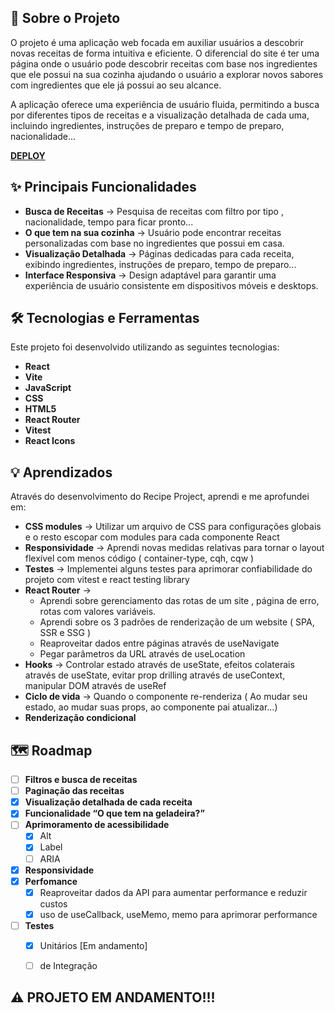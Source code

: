 ## 🍳 Sobre o Projeto

O projeto é uma aplicação web focada em auxiliar usuários a descobrir novas receitas de forma intuitiva e eficiente. O diferencial do site é ter uma página onde o usuário pode descobrir receitas com base nos ingredientes que ele possui na sua cozinha ajudando o usuário a explorar novos sabores com ingredientes que ele já possui ao seu alcance.

A aplicação oferece uma experiência de usuário fluida, permitindo a busca por diferentes tipos de receitas e a visualização detalhada de cada uma, incluindo ingredientes, instruções de preparo e tempo de preparo, nacionalidade...

[**DEPLOY**](https://recipe-project-one-wheat.vercel.app/)

## ✨ Principais Funcionalidades

- **Busca de Receitas** -> Pesquisa de receitas com filtro por tipo , nacionalidade, tempo para ficar pronto...
- **O que tem na sua cozinha** -> Usuário pode encontrar receitas personalizadas com base no ingredientes que possui em casa.
- **Visualização Detalhada** -> Páginas dedicadas para cada receita, exibindo ingredientes, instruções de preparo, tempo de preparo...
- **Interface Responsiva** -> Design adaptável para garantir uma experiência de usuário consistente em dispositivos móveis e desktops.

## 🛠️ Tecnologias e Ferramentas

Este projeto foi desenvolvido utilizando as seguintes tecnologias:
  - **React**
  - **Vite**
  - **JavaScript**
  - **CSS**
  - **HTML5**
  - **React Router**
  - **Vitest**
  - **React Icons**


## 💡 Aprendizados

Através do desenvolvimento do Recipe Project, aprendi e me aprofundei em:

  - **CSS modules** -> Utilizar um arquivo de CSS para configurações globais e o resto escopar com modules para cada componente React
  - **Responsividade** -> Aprendi novas medidas relativas para tornar o layout flexível com menos código ( container-type, cqh, cqw )
  - **Testes** -> Implementei alguns testes para aprimorar confiabilidade do projeto com vitest e react testing library
  - **React Router** ->
      - Aprendi sobre gerenciamento das rotas de um site , página de erro, rotas com valores variáveis.
      - Aprendi sobre os 3 padrões de renderização de um website ( SPA, SSR e SSG )
      - Reaproveitar dados entre páginas através de useNavigate
      - Pegar parâmetros da URL através de useLocation
  - **Hooks** -> Controlar estado através de useState, efeitos colaterais através de useState, evitar prop drilling através de useContext, manipular DOM através de useRef
  - **Ciclo de vida** -> Quando o componente re-renderiza ( Ao mudar seu estado, ao mudar suas props, ao componente pai atualizar...)
  - **Renderização condicional**

## 🗺️ Roadmap

- [ ] **Filtros e busca de receitas**
- [ ] **Paginação das receitas**
- [x] **Visualização detalhada de cada receita**
- [x] **Funcionalidade “O que tem na geladeira?”**
- [ ] **Aprimoramento de acessibilidade**
  - [x] Alt
  - [x] Label
  - [ ] ARIA
- [x] **Responsividade**
- [x] **Perfomance**
  - [x] Reaproveitar dados da API para aumentar performance e reduzir custos
  - [x] uso de useCallback, useMemo, memo para aprimorar performance
- [ ] **Testes**
    - [x] Unitários [Em andamento]
    - [ ] de Integração


## ⚠️ PROJETO EM ANDAMENTO!!!
